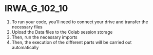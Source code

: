 # IRWA_G_102_10

1. To run your code, you'll need to connect your drive and transfer the necessary files
2. Upload the Data files to the Colab session storage
3. Then, run the necessary imports
4. Then, the execution of the different parts will be carried out automatically 

